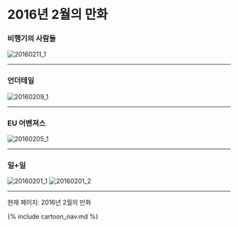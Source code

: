 # 2016년 2월의 만화

### 비행기의 사람들
![20160211_1](/20160211_1.jpg)

* * *

### 언더테일
![20160209_1](/20160209_1.jpg)

* * *

### EU 어벤져스
![20160205_1](/20160205_1.jpg)

* * *

### 일+일
![20160201_1](/20160201_1.jpg)
![20160201_2](/20160201_2.jpg)

* * *

현재 페이지: 2016년 2월의 만화

{% include cartoon_nav.md %}
